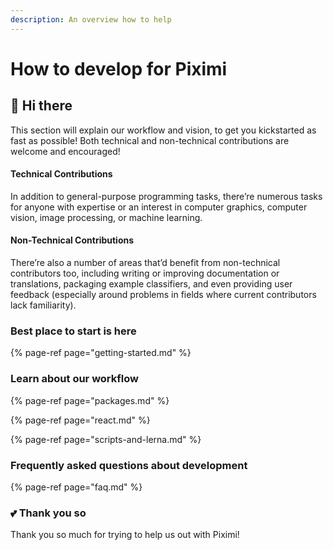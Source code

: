 ```yaml
---
description: An overview how to help
---
```


# How to develop for Piximi

## 👋 Hi there

This section will explain our workflow and vision, to get you kickstarted as fast as possible! Both technical and non-technical contributions are welcome and encouraged! 

#### Technical Contributions

In addition to general-purpose programming tasks, there’re numerous tasks for anyone with expertise or an interest in computer graphics, computer vision, image processing, or machine learning. 

#### Non-Technical Contributions

There’re also a number of areas that’d benefit from non-technical contributors too, including writing or improving documentation or translations, packaging example classifiers, and even providing user feedback \(especially around problems in fields where current contributors lack familiarity\).

### Best place to start is here

{% page-ref page="getting-started.md" %}

### Learn about our workflow

{% page-ref page="packages.md" %}

{% page-ref page="react.md" %}

{% page-ref page="scripts-and-lerna.md" %}

### Frequently asked questions about development

{% page-ref page="faq.md" %}

### 💕 Thank you so

Thank you so much for trying to help us out with Piximi!









